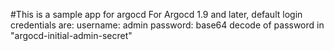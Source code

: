 #This is a sample app for argocd
For Argocd 1.9 and later, default login credentials are:
username: admin
password: base64 decode of password in "argocd-initial-admin-secret"
